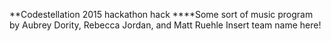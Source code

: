 **Codestellation 2015 hackathon hack
****Some sort of music program
by Aubrey Dority, Rebecca Jordan, and Matt Ruehle
Insert team name here!